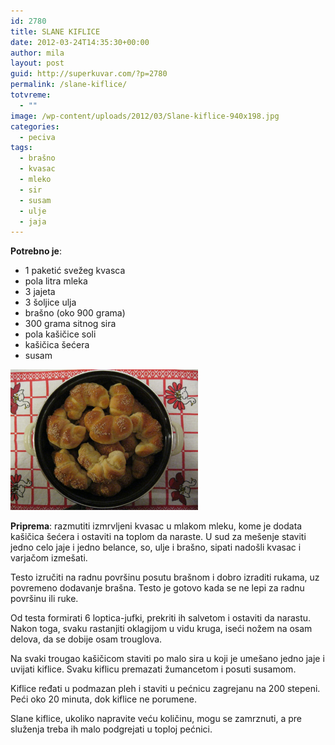 ```yaml
---
id: 2780
title: SLANE KIFLICE
date: 2012-03-24T14:35:30+00:00
author: mila
layout: post
guid: http://superkuvar.com/?p=2780
permalink: /slane-kiflice/
totvreme:
  - ""
image: /wp-content/uploads/2012/03/Slane-kiflice-940x198.jpg
categories:
  - peciva
tags:
  - brašno
  - kvasac
  - mleko
  - sir
  - susam
  - ulje
  - jaja
---
```

**Potrebno je**:

  * 1 paketić svežeg kvasca
  * pola litra mleka
  * 3 jajeta
  * 3 šoljice ulja
  * brašno (oko 900 grama)
  * 300 grama sitnog sira
  * pola kašičice soli
  * kašičica šećera
  * susam

<img class="alignnone size-medium wp-image-2781" title="Slane kiflice" src="/wp-content/uploads/2012/03/Slane-kiflice-1024x768.jpg" alt="" width="300" height="225" /> 

**Priprema**: razmutiti izmrvljeni kvasac u mlakom mleku, kome je dodata kašičica šećera i ostaviti na toplom da naraste. U sud za mešenje staviti jedno celo jaje i jedno belance, so, ulje i brašno, sipati nadošli kvasac i varjačom izmešati.

Testo izručiti na radnu površinu posutu brašnom i dobro izraditi rukama, uz povremeno dodavanje brašna. Testo je gotovo kada se ne lepi za radnu površinu ili ruke.

Od testa formirati 6 loptica-jufki, prekriti ih salvetom i ostaviti da narastu. Nakon toga, svaku rastanjiti oklagijom u vidu kruga, iseći nožem na osam delova, da se dobije osam trouglova.

Na svaki trougao kašičicom staviti po malo sira u koji je umešano jedno jaje i uvijati kiflice. Svaku kiflicu premazati žumancetom i posuti susamom.

Kiflice ređati u podmazan pleh i staviti u pećnicu zagrejanu na 200 stepeni. Peći oko 20 minuta, dok kiflice ne porumene.

Slane kiflice, ukoliko napravite veću količinu, mogu se zamrznuti, a pre   služenja treba ih malo podgrejati u toploj pećnici.